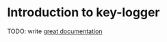 # Introduction to key-logger

TODO: write [great documentation](http://jacobian.org/writing/what-to-write/)
